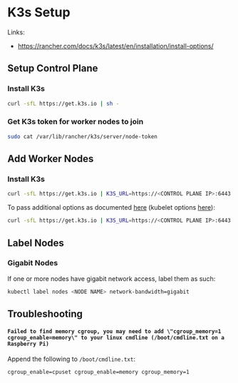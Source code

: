 # K3s Setup

Links:
* https://rancher.com/docs/k3s/latest/en/installation/install-options/

## Setup Control Plane
### Install K3s
```sh
curl -sfL https://get.k3s.io | sh -
```

### Get K3s token for worker nodes to join
```sh
sudo cat /var/lib/rancher/k3s/server/node-token
```

## Add Worker Nodes
### Install K3s
```sh
curl -sfL https://get.k3s.io | K3S_URL=https://<CONTROL PLANE IP>:6443 K3S_TOKEN=<TOKEN> sh -
```

To pass additional options as documented [here](https://rancher.com/docs/k3s/latest/en/installation/install-options/agent-config/) (kubelet options [here](https://kubernetes.io/docs/reference/command-line-tools-reference/kubelet/)):
```sh
curl -sfL https://get.k3s.io | K3S_URL=https://<CONTROL PLANE IP>:6443 K3S_TOKEN=<TOKEN> sh -s - --kubelet-arg="max-pods=2"
```

## Label Nodes
### Gigabit Nodes

If one or more nodes have gigabit network access, label them as such:
```sh
kubectl label nodes <NODE NAME> network-bandwidth=gigabit
```

## Troubleshooting

#### `Failed to find memory cgroup, you may need to add \"cgroup_memory=1 cgroup_enable=memory\" to your linux cmdline (/boot/cmdline.txt on a Raspberry Pi)`

Append the following to `/boot/cmdline.txt`:
```
cgroup_enable=cpuset cgroup_enable=memory cgroup_memory=1
```
